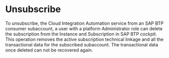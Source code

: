 <!-- loiof06f7f5ee5db4003ad77ea110a46f486 -->

# Unsubscribe

To unsubscribe, the Cloud Integration Automation service from an SAP BTP consumer subaccount, a user with a platform Administrator role can delete the subscription from the Instance and Subscription in SAP BTP cockpit. This operation removes the active subscription technical linkage and all the transactional data for the subscribed subaccount. The transactional data once deleted can not be recovered again.

